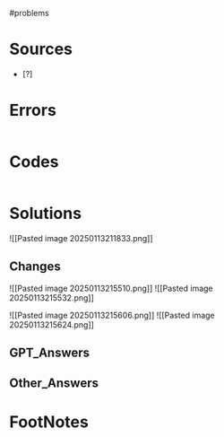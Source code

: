 #problems 

# Sources

- [?] 


# Errors
```bash

```

# Codes

```python

```

# Solutions
![[Pasted image 20250113211833.png]]

## Changes
![[Pasted image 20250113215510.png]]
![[Pasted image 20250113215532.png]]

![[Pasted image 20250113215606.png]]
![[Pasted image 20250113215624.png]]


## GPT_Answers


## Other_Answers


# FootNotes
